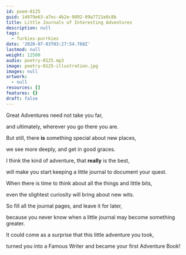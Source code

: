 ```yaml
---
id: poem-0125
guid: 14979e63-a7ec-4b2e-9892-09a7721e8c8b
title: Little Journals of Interesting Adventures
description: null
tags:
  - furkies-purrkies
date: '2020-07-03T03:27:54.768Z'
lastmod: null
weight: 12500
audio: poetry-0125.mp3
image: poetry-0125-illustration.jpg
images: null
artwork:
  - null
resources: []
features: {}
draft: false
---
```


Great Adventures need not take you far,

and ultimately, wherever you go there you are.

But still, there **is** something special about new places,

we see more deeply, and get in good graces.

I think the kind of adventure, that **really** is the best,

will make you start keeping a little journal to document your quest.

When there is time to think about all the things and little bits,

even the slightest curiosity will bring about new wits.

So fill all the journal pages, and leave it for later,

because you never know when a little journal may become something greater.

It could come as a surprise that this little adventure you took,

turned you into a Famous Writer and became your first Adventure Book!

